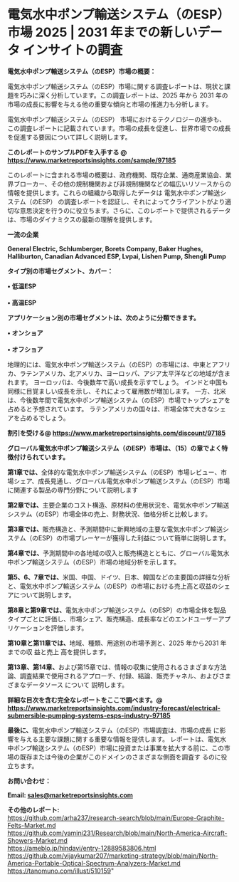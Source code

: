 # 電気水中ポンプ輸送システム（のESP） 市場 2025 | 2031 年までの新しいデータ インサイトの調査

<strong><b>電気水中ポンプ輸送システム（のESP）市場の概要：</b></strong>

電気水中ポンプ輸送システム（のESP）市場に関する調査レポートは、現状と課題を巧みに深く分析しています。この調査レポートは、2025 年から 2031 年の市場の成長に影響を与える他の重要な傾向と市場の推進力も分析します。

電気水中ポンプ輸送システム（のESP） 市場におけるテクノロジーの進歩も、この調査レポートに記載されています。市場の成長を促進し、世界市場での成長を促進する要因について詳しく説明します。

<strong>このレポートのサンプルPDFを入手する @ <a href=https://www.marketreportsinsights.com/sample/97185>https://www.marketreportsinsights.com/sample/97185</a></strong>

このレポートに含まれる市場の概要は、政府機関、既存企業、通商産業協会、業界ブローカー、その他の規制機関および非規制機関などの幅広いリソースからの情報を提供します。これらの組織から取得したデータは 電気水中ポンプ輸送システム（のESP） の調査レポートを認証し、それによってクライアントがより適切な意思決定を行うのに役立ちます。さらに、このレポートで提供されるデータは、市場のダイナミクスの最新の理解を提供します。

<strong>一流の企業</strong>

<strong><b>General Electric, Schlumberger, Borets Company, Baker Hughes, Halliburton, Canadian Advanced ESP, Lvpai, Lishen Pump, Shengli Pump</b></strong>

<strong><b>タイプ別の市場セグメント、カバー：</b></strong>

<strong>• 低温ESP<br><br>• 高温ESP</strong>

<strong><b>アプリケーション別の市場セグメントは、次のように分類できます。</b></strong>

<strong>• オンショア<br><br>• オフショア</strong>

 地理的には、電気水中ポンプ輸送システム（のESP）の市場には、中東とアフリカ、ラテンアメリカ、北アメリカ、ヨーロッパ、アジア太平洋などの地域が含まれます。 ヨーロッパは、今後数年で高い成長を示すでしょう。 インドと中国も同様に目覚ましい成長を示し、それによって雇用数が増加します。 一方、北米は、今後数年間で電気水中ポンプ輸送システム（のESP）市場でトップシェアを占めると予想されています。 ラテンアメリカの国々は、市場全体で大きなシェアを占めるでしょう。

<strong>割引を受ける@ <a href=https://www.marketreportsinsights.com/discount/97185>https://www.marketreportsinsights.com/discount/97185</a></strong>

<strong><b>グローバル電気水中ポンプ輸送システム（のESP）市場は、（15）の章でよく特徴付けられています。</b></strong>

<strong><b>第</b></strong><strong><b>1章では、</b></strong>全体的な電気水中ポンプ輸送システム（のESP）市場レビュー、市場シェア、成長見通し、グローバル電気水中ポンプ輸送システム（のESP）市場に関連する製品の専門分野について説明します

<strong><b>第2章では、</b></strong>主要企業のコスト構造、原材料の使用状況を、電気水中ポンプ輸送システム（のESP）市場全体の売上、財務状況、価格分析と比較します。

<strong><b>第3章では、</b></strong>販売構造と、予測期間中に新興地域の主要な電気水中ポンプ輸送システム（のESP）の市場プレーヤーが獲得した利益について簡単に説明します。

<strong><b>第4章では、</b></strong>予測期間中の各地域の収入と販売構造とともに、グローバル電気水中ポンプ輸送システム（のESP）市場の地域分析を示します。

<strong><b>第5、6、7章では、</b></strong>米国、中国、ドイツ、日本、韓国などの主要国の詳細な分析と、電気水中ポンプ輸送システム（のESP）の市場における売上高と収益のシェアについて説明します。

<strong><b>第8章と第9章では、</b></strong>電気水中ポンプ輸送システム（のESP）の市場全体を製品タイプごとに評価し、市場シェア、販売構造、成長率などのエンドユーザーアプリケーションを評価します。

<strong><b>第10章と第11章では、</b></strong>地域、種類、用途別の市場予測と、2025 年から2031 年までの収 益と売上 高を提供します。

<strong><b>第13章、第14章、</b></strong>および第15章では、情報の収集に使用されるさまざまな方法論、調査結果で使用されるアプローチ、付録、結論、販売チャネル、およびさまざまなデータソース について 説明します。

<strong>詳細な目次を含む完全なレポートをここで調べます。@ <a href=https://www.marketreportsinsights.com/industry-forecast/electrical-submersible-pumping-systems-esps-industry-97185>https://www.marketreportsinsights.com/industry-forecast/electrical-submersible-pumping-systems-esps-industry-97185</a></strong>

<strong><b>最後に、</b></strong>電気水中ポンプ輸送システム（のESP）市場調査は、市場の成長 に影響を</a>与える主要な課題に関する重要な情報を提供します。 レポートは、電気水中ポンプ輸送システム（のESP）市場に投資または事業を拡大する前に、この市場の既存または今後の企業がこのドメインのさまざまな側面を調査す るのに役 立ちます。

<strong><b>お問い合わせ：</b></strong>

<strong>Email: </strong><a href=mailto:sales@marketreportsinsights.com><strong>sales@marketreportsinsights.com</strong></a>

<strong>その他のレポート:</strong>
<br>
<a href=https://github.com/arha237/research-search/blob/main/Europe-Graphite-Felts-Market.md>https://github.com/arha237/research-search/blob/main/Europe-Graphite-Felts-Market.md</a>
<br>
<a href=https://github.com/yamini231/Research/blob/main/North-America-Aircraft-Showers-Market.md>https://github.com/yamini231/Research/blob/main/North-America-Aircraft-Showers-Market.md</a>
<br>
<a href=https://ameblo.jp/hindavi/entry-12889583806.html>https://ameblo.jp/hindavi/entry-12889583806.html</a>
<br>
<a href=https://github.com/vijaykumar207/marketing-strategy/blob/main/North-America-Portable-Optical-Spectrum-Analyzers-Market.md>https://github.com/vijaykumar207/marketing-strategy/blob/main/North-America-Portable-Optical-Spectrum-Analyzers-Market.md</a>
<br>
<a href=https://tanomuno.com/illust/510159>https://tanomuno.com/illust/510159</a>"
